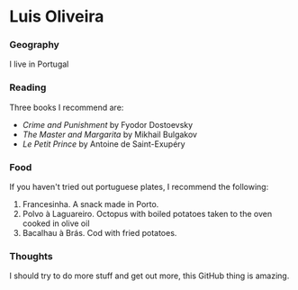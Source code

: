 # Luis Oliveira

### Geography

I live in Portugal

### Reading

Three books I recommend are:

- *Crime and Punishment* by Fyodor Dostoevsky
- *The Master and Margarita* by Mikhail Bulgakov 
- *Le Petit Prince* by Antoine de Saint-Exupéry

### Food

If you haven't tried out portuguese plates, I recommend the following:

1. Francesinha. A snack made in Porto.
2. Polvo à Laguareiro. Octopus with boiled potatoes taken to the oven cooked in olive oil
3. Bacalhau à Brás. Cod with fried potatoes.

### Thoughts

I should try to do more stuff and get out more, this GitHub thing is amazing.




